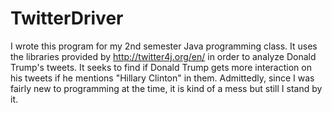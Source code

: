 # TwitterDriver

I wrote this program for my 2nd semester Java programming class. It uses the libraries provided by http://twitter4j.org/en/ in order to analyze Donald Trump's tweets. It seeks to find if Donald Trump gets more interaction on his tweets if he mentions "Hillary Clinton" in them. Admittedly, since I was fairly new to programming at the time, it is kind of a mess but still I stand by it.

